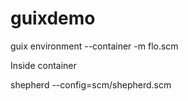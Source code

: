 # guixdemo

guix environment --container -m flo.scm 

Inside container

shepherd --config=scm/shepherd.scm
